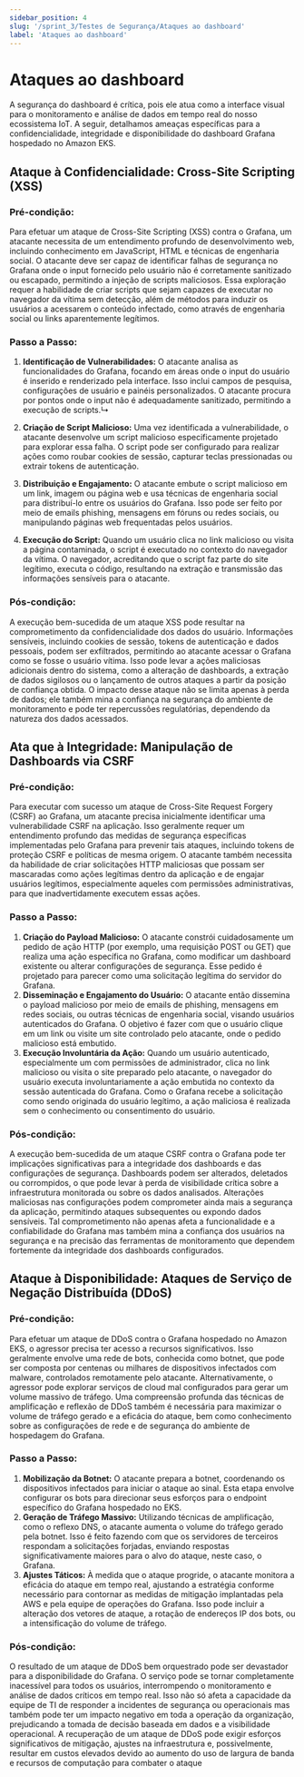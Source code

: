 ```yaml
---
sidebar_position: 4
slug: '/sprint_3/Testes de Segurança/Ataques ao dashboard'
label: 'Ataques ao dashboard'
---
```


# Ataques ao dashboard

A segurança do dashboard é crítica, pois ele atua como a interface visual para o monitoramento e análise de dados em tempo real do nosso ecossistema IoT. A seguir, detalhamos ameaças específicas para a confidencialidade, integridade e disponibilidade do dashboard Grafana hospedado no Amazon EKS.

## Ataque à Confidencialidade: Cross-Site Scripting (XSS)

### Pré-condição:
Para efetuar um ataque de Cross-Site Scripting (XSS) contra o Grafana, um atacante necessita de um entendimento profundo de desenvolvimento web, incluindo conhecimento em JavaScript, HTML e técnicas de engenharia social. O atacante deve ser capaz de identificar falhas de segurança no Grafana onde o input fornecido pelo usuário não é corretamente sanitizado ou escapado, permitindo a injeção de scripts maliciosos. Essa exploração requer a habilidade de criar scripts que sejam capazes de executar no navegador da vítima sem detecção, além de métodos para induzir os usuários a acessarem o conteúdo infectado, como através de engenharia social ou links aparentemente legítimos.

### Passo a Passo:
1. **Identificação de Vulnerabilidades:** O atacante analisa as funcionalidades do Grafana, focando em áreas onde o input do usuário é inserido e renderizado pela interface. Isso inclui campos de pesquisa, configurações de usuário e painéis personalizados. O atacante procura por pontos onde o input não é adequadamente sanitizado, permitindo a execução de scripts.↳

2. **Criação de Script Malicioso:** Uma vez identificada a vulnerabilidade, o atacante desenvolve um script malicioso especificamente projetado para explorar essa falha. O script pode ser configurado para realizar ações como roubar cookies de sessão, capturar teclas pressionadas ou extrair tokens de autenticação.

3. **Distribuição e Engajamento:** O atacante embute o script malicioso em um link, imagem ou página web e usa técnicas de engenharia social para distribuí-lo entre os usuários do Grafana. Isso pode ser feito por meio de emails phishing, mensagens em fóruns ou redes sociais, ou manipulando páginas web frequentadas pelos usuários.
   
4. **Execução do Script:** Quando um usuário clica no link malicioso ou visita a página contaminada, o script é executado no contexto do navegador da vítima. O navegador, acreditando que o script faz parte do site legítimo, executa o código, resultando na extração e transmissão das informações sensíveis para o atacante.
   
### Pós-condição:
A execução bem-sucedida de um ataque XSS pode resultar na comprometimento da confidencialidade dos dados do usuário. Informações sensíveis, incluindo cookies de sessão, tokens de autenticação e dados pessoais, podem ser exfiltrados, permitindo ao atacante acessar o Grafana como se fosse o usuário vítima. Isso pode levar a ações maliciosas adicionais dentro do sistema, como a alteração de dashboards, a extração de dados sigilosos ou o lançamento de outros ataques a partir da posição de confiança obtida. O impacto desse ataque não se limita apenas à perda de dados; ele também mina a confiança na segurança do ambiente de monitoramento e pode ter repercussões regulatórias, dependendo da natureza dos dados acessados.

## Ata que à Integridade: Manipulação de Dashboards via CSRF

### Pré-condição:
Para executar com sucesso um ataque de Cross-Site Request Forgery (CSRF) ao Grafana, um atacante precisa inicialmente identificar uma vulnerabilidade CSRF na aplicação. Isso geralmente requer um entendimento profundo das medidas de segurança específicas implementadas pelo Grafana para prevenir tais ataques, incluindo tokens de proteção CSRF e políticas de mesma origem. O atacante também necessita da habilidade de criar solicitações HTTP maliciosas que possam ser mascaradas como ações legítimas dentro da aplicação e de engajar usuários legítimos, especialmente aqueles com permissões administrativas, para que inadvertidamente executem essas ações.

### Passo a Passo:
1. **Criação do Payload Malicioso:** O atacante constrói cuidadosamente um pedido de ação HTTP (por exemplo, uma requisição POST ou GET) que realiza uma ação específica no Grafana, como modificar um dashboard existente ou alterar configurações de segurança. Esse pedido é projetado para parecer como uma solicitação legítima do servidor do Grafana.
2. **Disseminação e Engajamento do Usuário:** O atacante então dissemina o payload malicioso por meio de emails de phishing, mensagens em redes sociais, ou outras técnicas de engenharia social, visando usuários autenticados do Grafana. O objetivo é fazer com que o usuário clique em um link ou visite um site controlado pelo atacante, onde o pedido malicioso está embutido.
3. **Execução Involuntária da Ação:** Quando um usuário autenticado, especialmente um com permissões de administrador, clica no link malicioso ou visita o site preparado pelo atacante, o navegador do usuário executa involuntariamente a ação embutida no contexto da sessão autenticada do Grafana. Como o Grafana recebe a solicitação como sendo originada do usuário legítimo, a ação maliciosa é realizada sem o conhecimento ou consentimento do usuário.

### Pós-condição:
A execução bem-sucedida de um ataque CSRF contra o Grafana pode ter implicações significativas para a integridade dos dashboards e das configurações de segurança. Dashboards podem ser alterados, deletados ou corrompidos, o que pode levar à perda de visibilidade crítica sobre a infraestrutura monitorada ou sobre os dados analisados. Alterações maliciosas nas configurações podem comprometer ainda mais a segurança da aplicação, permitindo ataques subsequentes ou expondo dados sensíveis. Tal comprometimento não apenas afeta a funcionalidade e a confiabilidade do Grafana mas também mina a confiança dos usuários na segurança e na precisão das ferramentas de monitoramento que dependem fortemente da integridade dos dashboards configurados.

## Ataque à Disponibilidade: Ataques de Serviço de Negação Distribuída (DDoS)

### Pré-condição:
Para efetuar um ataque de DDoS contra o Grafana hospedado no Amazon EKS, o agressor precisa ter acesso a recursos significativos. Isso geralmente envolve uma rede de bots, conhecida como botnet, que pode ser composta por centenas ou milhares de dispositivos infectados com malware, controlados remotamente pelo atacante. Alternativamente, o agressor pode explorar serviços de cloud mal configurados para gerar um volume massivo de tráfego. Uma compreensão profunda das técnicas de amplificação e reflexão de DDoS também é necessária para maximizar o volume de tráfego gerado e a eficácia do ataque, bem como conhecimento sobre as configurações de rede e de segurança do ambiente de hospedagem do Grafana.

### Passo a Passo:
1. **Mobilização da Botnet:** O atacante prepara a botnet, coordenando os dispositivos infectados para iniciar o ataque ao sinal. Esta etapa envolve configurar os bots para direcionar seus esforços para o endpoint específico do Grafana hospedado no EKS.
2. **Geração de Tráfego Massivo:** Utilizando técnicas de amplificação, como o reflexo DNS, o atacante aumenta o volume do tráfego gerado pela botnet. Isso é feito fazendo com que os servidores de terceiros respondam a solicitações forjadas, enviando respostas significativamente maiores para o alvo do ataque, neste caso, o Grafana.
3. **Ajustes Táticos:** À medida que o ataque progride, o atacante monitora a eficácia do ataque em tempo real, ajustando a estratégia conforme necessário para contornar as medidas de mitigação implantadas pela AWS e pela equipe de operações do Grafana. Isso pode incluir a alteração dos vetores de ataque, a rotação de endereços IP dos bots, ou a intensificação do volume de tráfego.

### Pós-condição:
O resultado de um ataque de DDoS bem orquestrado pode ser devastador para a disponibilidade do Grafana. O serviço pode se tornar completamente inacessível para todos os usuários, interrompendo o monitoramento e análise de dados críticos em tempo real. Isso não só afeta a capacidade da equipe de TI de responder a incidentes de segurança ou operacionais mas também pode ter um impacto negativo em toda a operação da organização, prejudicando a tomada de decisão baseada em dados e a visibilidade operacional. A recuperação de um ataque de DDoS pode exigir esforços significativos de mitigação, ajustes na infraestrutura e, possivelmente, resultar em custos elevados devido ao aumento do uso de largura de banda e recursos de computação para combater o ataque